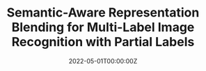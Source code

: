 ---
title: "Semantic-Aware Representation Blending for Multi-Label Image Recognition with Partial Labels"
authors:
- <u>**Tao Pu**</u><sup>$\dagger$</sup>
- Tianshui Chen<sup>$\dagger$</sup>
- Hefeng Wu
- Yongyi Lu
- Liang Lin<sup>*</sup>
date: "2022-05-01T00:00:00Z"
doi: ""

# Schedule page publish date (NOT publication's date).
publishDate: "2022-05-01T00:00:00Z"

# Publication type.
# Legend: 0 = Uncategorized; 1 = Conference paper; 2 = Journal article;
# 3 = Preprint / Working Paper; 4 = Report; 5 = Book; 6 = Book section;
# 7 = Thesis; 8 = Patent
publication_types: ["3"]

# Publication name and optional abbreviated publication name.
publication: Arxiv #The 16th Asian Conference on Computer Vision
publication_short:

abstract: 

# Summary. An optional shortened abstract.
summary: 

tags:
#- Source Themes
featured: false #true

links:
- name: Arxiv
  url: 'https://arxiv.org/abs/2205.13092'

url_pdf: '' #'https://www.aaai.org/AAAI22Papers/AAAI-1134.PuT.pdf'
url_code: 'https://github.com/HCPLab-SYSU/HCP-MLR-PL'
url_dataset: ''
url_poster: ''
url_project: ''
url_slides: ''
url_source: ''
url_video: ''

# Featured image
# To use, add an image named `featured.jpg/png` to your page's folder. 
image:
  caption: #'The overall pipeline of AGRA'
  focal_point: ""
  preview_only: false

# Associated Projects (optional).
#   Associate this publication with one or more of your projects.
#   Simply enter your project's folder or file name without extension.
#   E.g. `internal-project` references `content/project/internal-project/index.md`.
#   Otherwise, set `projects: []`.
projects: []
#- internal-project

# Slides (optional).
#   Associate this publication with Markdown slides.
#   Simply enter your slide deck's filename without extension.
#   E.g. `slides: "example"` references `content/slides/example/index.md`.
#   Otherwise, set `slides: ""`.
slides: "" #example
---